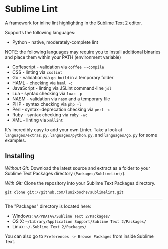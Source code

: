 Sublime Lint
=========

A framework for inline lint highlighting in the [Sublime Text 2](http://sublimetext.com "Sublime Text 2") editor.

Supports the following languages:

* Python - native, moderately-complete lint

NOTE: the following languages may require you to install additional binaries and place them within your PATH (environment variable)

* Coffescript - validation via `coffee --compile`
* CSS - linting via `csslint`
* Go - validation via `go build` in a temporary folder
* HAML - checking via `haml -c`
* JavaScript - linting via JSLint command-line `jsl`
* Lua - syntax checking via `luac -p`
* NASM - validation via `nasm` and a temporary file
* PHP - syntax checking via `php -l`
* Perl - syntax+deprecation checking via `perl -c`
* Ruby - syntax checking via `ruby -wc`
* XML - linting via `xmllint`

It's incredibly easy to add your own Linter. Take a look at `languages/extras.py`, `languages/python.py`, and `languages/go.py` for some examples.

Installing
-----

*Without Git:* Download the latest source and extract as a folder to your Sublime Text Packages directory (`Packages/SublimeLint/`).

*With Git:* Clone the repository into your Sublime Text Packages directory.

    git clone git://github.com/lunixbochs/sublimelint.git

----

The "Packages" directory is located here:

* Windows:
    `%APPDATA%/Sublime Text 2/Packages/`
* OS X:
    `~/Library/Application Support/Sublime Text 2/Packages/`
* Linux:
    `~/.Sublime Text 2/Packages/`

You can also go to `Preferences -> Browse Packages` from inside Sublime Text.
